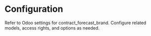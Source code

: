 # Configuration

Refer to Odoo settings for contract_forecast_brand. Configure related models, access rights, and options as needed.
